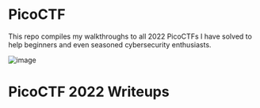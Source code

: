 # PicoCTF
This repo compiles my walkthroughs to all 2022 PicoCTFs I have solved to help beginners and even seasoned cybersecurity enthusiasts.

![image](https://github.com/user-attachments/assets/512e5d91-1f69-4a15-9491-c40e4c1c36fc)

<h1>PicoCTF 2022 Writeups</h1>

